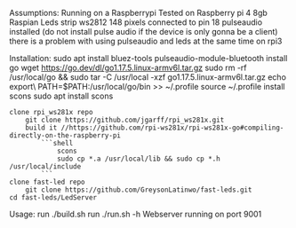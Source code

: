 Assumptions:
    Running on a Raspberrypi
        Tested on Raspberry pi 4 8gb Raspian
    Leds strip
        ws2812
        148 pixels
        connected to pin 18
    pulseaudio installed (do not install pulse audio if the device is only gonna be a client)
        there is a problem with using pulseaudio and leds at the same time on rpi3

Installation:
    sudo apt install bluez-tools pulseaudio-module-bluetooth
    install go
        wget https://go.dev/dl/go1.17.5.linux-armv6l.tar.gz
        sudo rm -rf /usr/local/go && sudo tar -C /usr/local -xzf go1.17.5.linux-armv6l.tar.gz
        echo export\ PATH=$PATH:/usr/local/go/bin >> ~/.profile
        source ~/.profile
    install scons
        sudo apt install scons
    
    clone rpi_ws281x repo
        git clone https://github.com/jgarff/rpi_ws281x.git
        build it //https://github.com/rpi-ws281x/rpi-ws281x-go#compiling-directly-on-the-raspberry-pi
            ```shell
                scons
                sudo cp *.a /usr/local/lib && sudo cp *.h /usr/local/include
            ```
    clone fast-led repo
        git clone https://github.com/GreysonLatinwo/fast-leds.git
    cd fast-leds/LedServer

Usage:
    run ./build.sh
    run ./run.sh -h
    Webserver running on port 9001